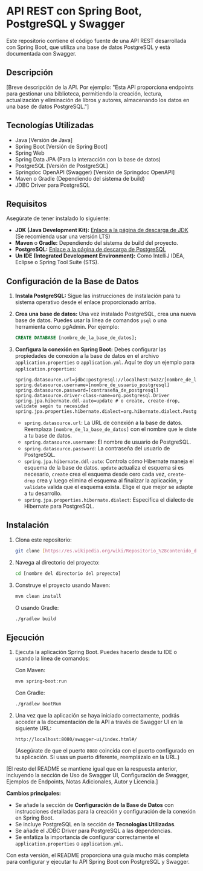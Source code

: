 # API REST con Spring Boot, PostgreSQL y Swagger

Este repositorio contiene el código fuente de una API REST desarrollada con Spring Boot, que utiliza una base de datos PostgreSQL y está documentada con Swagger.

## Descripción

[Breve descripción de la API. Por ejemplo: "Esta API proporciona endpoints para gestionar una biblioteca, permitiendo la creación, lectura, actualización y eliminación de libros y autores, almacenando los datos en una base de datos PostgreSQL."]

## Tecnologías Utilizadas

*   Java [Versión de Java]
*   Spring Boot [Versión de Spring Boot]
*   Spring Web
*   Spring Data JPA (Para la interacción con la base de datos)
*   PostgreSQL [Versión de PostgreSQL]
*   Springdoc OpenAPI (Swagger) [Versión de Springdoc OpenAPI]
*   Maven o Gradle (Dependiendo del sistema de build)
*   JDBC Driver para PostgreSQL

## Requisitos

Asegúrate de tener instalado lo siguiente:

*   **JDK (Java Development Kit):** [Enlace a la página de descarga de JDK](https://www.oracle.com/java/technologies/javase-downloads.html) (Se recomienda usar una versión LTS)
*   **Maven** o **Gradle:** Dependiendo del sistema de build del proyecto.
*   **PostgreSQL:** [Enlace a la página de descarga de PostgreSQL](https://www.postgresql.org/download/)
*   **Un IDE (Integrated Development Environment):** Como IntelliJ IDEA, Eclipse o Spring Tool Suite (STS).

## Configuración de la Base de Datos

1.  **Instala PostgreSQL:** Sigue las instrucciones de instalación para tu sistema operativo desde el enlace proporcionado arriba.
2.  **Crea una base de datos:** Una vez instalado PostgreSQL, crea una nueva base de datos. Puedes usar la línea de comandos `psql` o una herramienta como pgAdmin. Por ejemplo:

    ```sql
    CREATE DATABASE [nombre_de_la_base_de_datos];
    ```

3.  **Configura la conexión en Spring Boot:** Debes configurar las propiedades de conexión a la base de datos en el archivo `application.properties` o `application.yml`. Aquí te doy un ejemplo para `application.properties`:

    ```properties
    spring.datasource.url=jdbc:postgresql://localhost:5432/[nombre_de_la_base_de_datos]
    spring.datasource.username=[nombre_de_usuario_postgresql]
    spring.datasource.password=[contraseña_de_postgresql]
    spring.datasource.driver-class-name=org.postgresql.Driver
    spring.jpa.hibernate.ddl-auto=update # o create, create-drop, validate según tu necesidad
    spring.jpa.properties.hibernate.dialect=org.hibernate.dialect.PostgreSQLDialect
    ```

    *   `spring.datasource.url`: La URL de conexión a la base de datos. Reemplaza `[nombre_de_la_base_de_datos]` con el nombre que le diste a tu base de datos.
    *   `spring.datasource.username`: El nombre de usuario de PostgreSQL.
    *   `spring.datasource.password`: La contraseña del usuario de PostgreSQL.
    *   `spring.jpa.hibernate.ddl-auto`: Controla cómo Hibernate maneja el esquema de la base de datos. `update` actualiza el esquema si es necesario, `create` crea el esquema desde cero cada vez, `create-drop` crea y luego elimina el esquema al finalizar la aplicación, y `validate` valida que el esquema exista. Elige el que mejor se adapte a tu desarrollo.
    *   `spring.jpa.properties.hibernate.dialect`: Especifica el dialecto de Hibernate para PostgreSQL.

## Instalación

1.  Clona este repositorio:

    ```bash
    git clone [https://es.wikipedia.org/wiki/Repositorio_%28contenido_digital%29](https://es.wikipedia.org/wiki/Repositorio_%28contenido_digital%29)
    ```

2.  Navega al directorio del proyecto:

    ```bash
    cd [nombre del directorio del proyecto]
    ```

3.  Construye el proyecto usando Maven:

    ```bash
    mvn clean install
    ```

    O usando Gradle:

    ```bash
    ./gradlew build
    ```

## Ejecución

1.  Ejecuta la aplicación Spring Boot. Puedes hacerlo desde tu IDE o usando la línea de comandos:

    Con Maven:

    ```bash
    mvn spring-boot:run
    ```

    Con Gradle:

    ```bash
    ./gradlew bootRun
    ```

2.  Una vez que la aplicación se haya iniciado correctamente, podrás acceder a la documentación de la API a través de Swagger UI en la siguiente URL:

    ```
    http://localhost:8080/swagger-ui/index.html#/
    ```

    (Asegúrate de que el puerto `8080` coincida con el puerto configurado en tu aplicación. Si usas un puerto diferente, reemplázalo en la URL.)

[El resto del README se mantiene igual que en la respuesta anterior, incluyendo la sección de Uso de Swagger UI, Configuración de Swagger, Ejemplos de Endpoints, Notas Adicionales, Autor y Licencia.]

**Cambios principales:**

*   Se añade la sección de **Configuración de la Base de Datos** con instrucciones detalladas para la creación y configuración de la conexión en Spring Boot.
*   Se incluye PostgreSQL en la sección de **Tecnologías Utilizadas**.
*   Se añade el JDBC Driver para PostgreSQL a las dependencias.
*   Se enfatiza la importancia de configurar correctamente el `application.properties` o `application.yml`.

Con esta versión, el README proporciona una guía mucho más completa para configurar y ejecutar tu API Spring Boot con PostgreSQL y Swagger.
